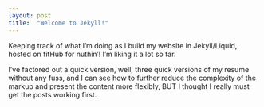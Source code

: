 ```yaml
---
layout: post
title:  "Welcome to Jekyll!"
---
```

Keeping track of what I’m doing as I build my website in Jekyll/Liquid, hosted on fitHub for nuthin’!
I’m liking it a lot so far. 

I’ve factored out a quick version, well, three quick versions of my resume without any fuss, and I can see how to further reduce the complexity of the markup and present the content more flexibly, BUT I thought I really must get the posts working first.